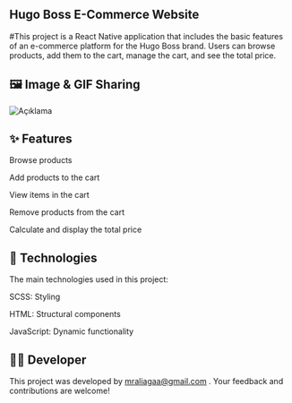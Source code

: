 ## Hugo Boss E-Commerce Website

#This project is a React Native application that includes the basic features of an e-commerce platform for the Hugo Boss brand. Users can browse products, add them to the cart, manage the cart, and see the total price.

## 🖼️ Image & GIF Sharing

![Açıklama](./img:gif/Zight%20Recording%202025-01-25%20at%2017.32.03.gif)

## ✨ Features

Browse products

Add products to the cart

View items in the cart

Remove products from the cart

Calculate and display the total price

## 🚀 Technologies

The main technologies used in this project:

SCSS: Styling

HTML: Structural components

JavaScript: Dynamic functionality

## 👨‍💻 Developer

This project was developed by mraliagaa@gmail.com . Your feedback and contributions are welcome!
